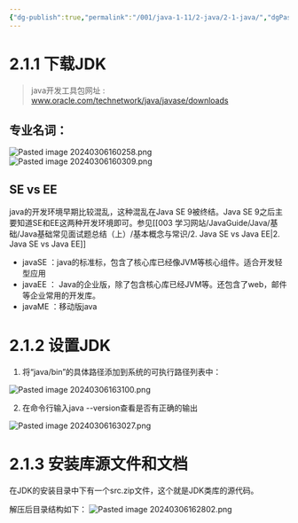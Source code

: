 ```yaml
---
{"dg-publish":true,"permalink":"/001/java-1-11/2-java/2-1-java/","dgPassFrontmatter":true,"created":"2024-03-06T16:32:07.031+08:00","updated":"2024-06-01T10:29:54.839+08:00"}
---
```


# 2.1.1 下载JDK

> java开发工具包网址 : www.oracle.com/technetwork/java/javase/downloads

## 专业名词：
![Pasted image 20240306160258.png](/img/user/$/$Sys999%20Attachment/Pasted%20image%2020240306160258.png)
![Pasted image 20240306160309.png](/img/user/$/$Sys999%20Attachment/Pasted%20image%2020240306160309.png)

## SE vs EE

java的开发环境早期比较混乱，这种混乱在Java SE 9被终结。Java SE 9之后主要知道SE和EE这两种开发环境即可。参见[[003 学习网站/JavaGuide/Java/基础/Java基础常见面试题总结（上）/基本概念与常识/2. Java SE vs Java EE\|2. Java SE vs Java EE]]

- javaSE ：java的标准标，包含了核心库已经像JVM等核心组件。适合开发轻型应用
- javaEE ： Java的企业版，除了包含核心库已经JVM等。还包含了web，邮件等企业常用的开发库。
- javaME ：移动版java

# 2.1.2 设置JDK

1. 将“java/bin”的具体路径添加到系统的可执行路径列表中：

![Pasted image 20240306163100.png](/img/user/$/$Sys999%20Attachment/Pasted%20image%2020240306163100.png)

2. 在命令行输入java --version查看是否有正确的输出

![Pasted image 20240306163027.png](/img/user/$/$Sys999%20Attachment/Pasted%20image%2020240306163027.png)

# 2.1.3 安装库源文件和文档

在JDK的安装目录中下有一个src.zip文件，这个就是JDK类库的源代码。

解压后目录结构如下：
![Pasted image 20240306162802.png](/img/user/$/$Sys999%20Attachment/Pasted%20image%2020240306162802.png)